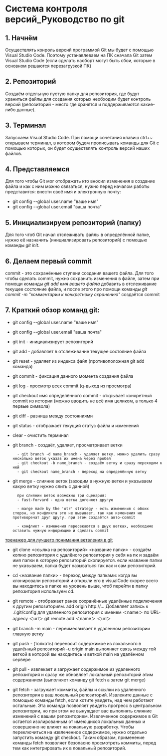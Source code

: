 # Cистема контроля версий_Руководство по git

## 1.  __Начнём__ 

Осуществлять конроль версий программой Git мы будет с помощью Visual Studio Code. Поэтому устанавлеваем на ПК сначала Git затем Visual Studio Code (если сделать наоборт могут быть сбои, которые в основном решаются перезагрузкой ПК)

## 2.  __Репозиторий__
Создаём отдельную пустую папку для репозитория, где будут храниться файлы для создания которых необходим будет контроль версий (репозиторий - место где хранятся и поддерживаются какие-либо данные).

## 3. __Терминал__
Запускаем Visual Studio Code. При помощи сочетания клавиш ctrl+~ открываем терминал, в котором будем прописывать команды для Git с помощью которых, он будет осуществлять контроль версий наших файлов.

## 4. __Представляемся__
Для того чтобы Git мог отображать кто вносил изменения в создание файла и как с ним можно связаться, нужно перед началом работы представится: внести своё имя и электронную почту: 
+ git config --global user.name "ваше имя"
+ git config --global user.email "ваша почта"

## 5. __Инициализируем  репозиторий (папку)__
 Для того чтоб Git начал отслеживать файлы в определённой папке, нужно её назначить (инициализировать репозиторий) с помощью команды _git init_.

## 6. __Делаем первый commit__
commit - это сохранённые ступени создания вашего файла. Для того чтобы сделать commit, нужно сохранить изменения в файле, затем при помощи команды _git add имя вашего файла_ добавить в отслеживание текущее состояние файла, и после этого про помощи команды _git commit -m "комментарии к конкретному схранению"_ создаётся commit

## 7. __Краткий обзор команд git:__

+ git config --global user.name "ваше имя" 
+ git config --global user.email "ваша почта"
+ git init  - инициализирует репозиторий
+ git add - добавляет в отслеживание текущее состояние файла
+ git reset - удаляет из индекса файл (противоположная git add команда)
+ git commit - фиксация данного момента создания файла
+ git log - просмотр всех commit (q-выход из просмотра)
+ git checkout имя определённого commit - открывает конкретный commit из истории (можно вводить не всё имя целиком, а только 4 первые символа)
+ git diff - разница между состояниями 
+ git status - отображает текущий статус файла и изменений
+ clear - очистить терминал
+ git branch - создаёт, удаляет, просматривает ветки
        
        - git branch -d name_branch - удаляет ветку. можно удалить сразу несколько веток указав их имена через пробел
        - git checkout -b name_branch - создаём ветку и сразу переходим к ней
        - git checkout name_branch - переход на определённую ветку

+ git merge - слияние веток (заходим в нужную ветки и указываем какую ветку нужно слить с данной)

        при слиянии веток возможны три сценария:
        - fast-forvard - одна ветка догоняет другую
        
        - marge made by the 'otr' strategy - есть изменения с обоих сторон, но конфликта это не вызывает, так как изменения не противоречат друг другу. при этом создаётся авто-commit 

        - конфликт - изменения пересекаются в дыух ветках, необходимо оставить нужную информацию и сделать commit


[тренажер для лучшего понимания ветвления в git](http://learngitbranching.js.org/link) 

+ git clone <ссылка на репозиторий> <название папки> - создаём копию репозитория с удалёного репозитория у себя на пк и задаём имя папки в которую репозиторий скопируется. если название папки не указываем, папка будет называться так как и сам репозиторий.

+ cd <название папки> - переход между папками: когда вы клонировали репозиторий и открыли его в visualCode скорее всего вы находитесь в папке на уровень выше, чтоб перейти в папку репозитория используем cd.

+ git remote - отображает ранее сохранённые удалённые подключения к другим репозиториям.
add origin http://...  Добавляет запись к ./.git/config для удаленного репозитория с именем ＜name＞ по URL-адресу ＜url＞ git remote add ＜name＞ ＜url＞ 

+ git branch -m main - переимеовывает в удаленном репозитории главную ветку

+ git push - (толкать) переносит содержимое из локального в удалённый репозиторий
 -u origin main выполняет связь между той веткой в которой вы находитесь и веткой main на удалённом сервере

+ git pull - извлекает и загружает содержимое из удаленного репозитория и сразу же обновляет локальный репозиторий этим содержанием (выполняет команду git fetch а затем git merge)

+ git fetch -  загружает коммиты, файлы и ссылки из удаленного репозитория в ваш локальный репозиторий. Извлеките данные с помощью команды fetch, если хотите увидеть, над чем работают остальные. Эта команда  позволяет увидеть прогресс в центральном репозитории, но при этом не вынуждает вас выполнять слияние изменений с вашим репозиторием. Извлеченное содержимое в Git остается изолированным от имеющихся локальных данных и совершенно не влияет на локальную разработку. Чтобы переключиться на извлеченное содержимое, нужно отдельно запустить команду git checkout. Таким образом, применение команды fetch позволяет безопасно просмотреть коммиты, перед тем как интегрировать их в локальный репозиторий.